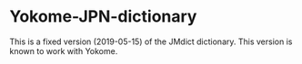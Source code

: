 # Yokome-JPN-dictionary
This is a fixed version (2019-05-15) of the JMdict dictionary. This version is known to work with Yokome.
